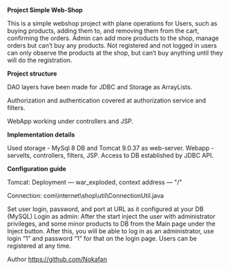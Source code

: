 **Project Simple Web-Shop**

This is a simple webshop project with plane operations for Users, such as buying products, adding them to, and removing them from the cart, confirming the orders. Admin can add more products to the shop, manage orders but can’t buy any products. Not registered and not logged in users can only observe the products at the shop, but can’t buy anything until they will do the registration.

**Project structure**

DAO layers have been made for JDBC and Storage as ArrayLists.

Authorization and authentication covered at authorization service and filters.

WebApp working under controllers and JSP.

**Implementation details**

Used storage - MySql 8 DB and Tomcat 9.0.37 as web-server.
Webapp - servelts, controllers, filters, JSP.
Access to DB established by JDBC API.

**Configuration guide**

Tomcat:
Deployment — war_exploded, context address — "/"

Connection: com\internet\shop\util\ConnectionUtil.java

Set user login, password, and port at URL as it configured at your DB (MySQL)
Login as admin:
After the start inject the user with administrator privileges, and some minor products to DB from the Main page under the Inject button. After this, you will be able to log in as an administrator, use login “1” and password “1” for that on the login page. Users can be registered at any time.

Author
https://github.com/Nokafan
